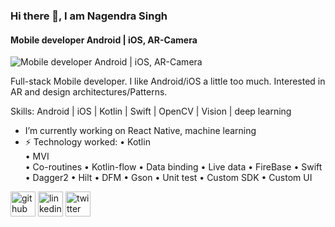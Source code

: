 ### Hi there 👋, I am Nagendra Singh 
#### Mobile developer Android | iOS, AR-Camera
![Mobile developer Android | iOS, AR-Camera](https://media.licdn.com/dms/image/C4E16AQEeBpOhqcD7LQ/profile-displaybackgroundimage-shrink_350_1400/0/1661874781433?e=1679529600&v=beta&t=1GEfmMJuPGFzUBVgbH7fAVf6t-jbRCKIt8IbjKFliXM)

Full-stack Mobile developer. I like Android/iOS a little too much. Interested in AR and design architectures/Patterns.


Skills: Android | iOS | Kotlin | Swift | OpenCV | Vision | deep learning 

-  I’m currently working on React Native, machine learning 
- ⚡ Technology worked: 
  • Kotlin\
  • MVI\
  • Co-routines
  • Kotlin-flow
  • Data binding 
  • Live data
  • FireBase
  • Swift
  • Dagger2
  • Hilt
  • DFM
  • Gson
  • Unit test
  • Custom SDK
  • Custom UI

[<img src='https://cdn.jsdelivr.net/npm/simple-icons@3.0.1/icons/github.svg' alt='github' height='40'>](https://github.com/nagendra-8275)  [<img src='https://cdn.jsdelivr.net/npm/simple-icons@3.0.1/icons/linkedin.svg' alt='linkedin' height='40'>](https://www.linkedin.com/in/https://www.linkedin.com/in/nagendra789//)  [<img src='https://cdn.jsdelivr.net/npm/simple-icons@3.0.1/icons/twitter.svg' alt='twitter' height='40'>](https://twitter.com/https://twitter.com/home)  


